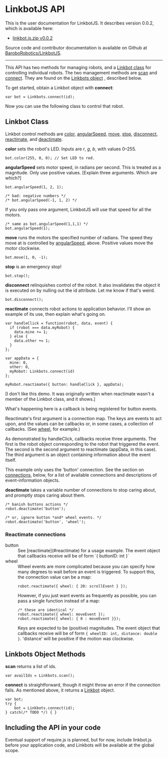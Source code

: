 # LinkbotJS API

This is the user documentation for LinkbotJS. It describes version 0.0.2,
which is available here:

* <a href="linkbot.js.zip">linkbot.js.zip v0.0.2</a>

Source code and contributor documentation is available on Github at
<a target=_new href="https://github.com/BaroboRobotics/LinkbotJS">BaroboRobotics/LinkbotJS</a>.

-----------

This API has two methods for managing robots, and a
<a href="#linkbot">Linkbot class</a>
for controlling individual robots. The two management methods are
<a href="#scan">scan</a> and
<a href="#connect">connect</a>. They are found on the
<a href="#Linkbots">Linkbots object</a>
, described below.

To get started, obtain a Linkbot object with
<a id="connect">**connect**</a>:

    var bot = Linkbots.connect(id);

Now you can use the following class to control that robot.

<a id="linkbot"></a>
## Linkbot Class

Linkbot control methods are
<a href="#color">color</a>,
<a href="#angSpeed">angularSpeed</a>,
<a href="#move">move</a>,
<a href="#stop">stop</a>,
<a href="#disconnect">disconnect</a>,
<a href="#reactimate">reactimate</a>, and
<a href="#deactimate">deactimate</a>.

<a id="color"></a>
**color** sets the robot's LED. Inputs are *r*, *g*, *b*, with values
0–255.

    bot.color(255, 0, 0); // Set LED to red.

<a id=angSpeed></a>
**angularSpeed**
sets motor speed, in radians per second. This is treated as a magnitude.
Only use positive values. [Explain three arguments. Which are which?]

    bot.angularSpeed(1, 2, 1);

    /* bad: negative numbers */
    /* bot.angularSpeed(-1, 1, 2) */

If you only pass one argument, LinkbotJS will use that speed for all the
motors.

    /* same as bot.angularSpeed(1,1,1) */
    bot.angularSpeed(1);

<a id=move></a>
**move**
runs the motors the specified number of radians. The speed they move at is
controlled by <a href="#angSpeed">angularSpeed</a>, above. Positive values
move the motor clockwise.

    bot.move(1, 0, -1);

<a id=stop></a>
**stop**
is an emergency stop!

    bot.stop();

<a id=disconnect></a>
**disconnect**
relinquishes control of the robot. It also invalidates the object it is
executed on by nulling out the id attribute. Let me know if that's weird.

    bot.disconnect();

<a id=reactimate></a>
**reactimate** connects robot actions to application behavior. I'll show an
example of its use, then explain what's going on.

    var handleClick = function(robot, data, event) {
      if (robot === data.myRobot) {
        data.mine += 1;
      } else {
        data.other += 1;
      }
    };

    var appData = {
      mine: 0,
      other: 0,
      myRobot: Linkbots.connect(id)
    };

    myRobot.reactimate({ button: handleClick }, appData);

[I don't like this demo. It was originally written when reactimate
wasn't a member of the Linkbot class, and it shows.]

What's happening here is a callback is being registered for button events.

Reactimate's first argument is a connection map. The keys are events to act
upon, and the values can be callbacks or, in some cases, a collection of
callbacks. (See <a href="#wheel">wheel</a>, for example.)

As demonstrated by handleClick, callbacks receive three arguments. The
first is the robot object corresponding to the robot that triggered the
event. The second is the second argument to reactimate (appData, in this
case). The third argument is an object containing information about the
event itself.

This example only uses the 'button' connection. See the section on <a
href="#connections">connections</a>, below, for a list of available
connections and descriptions of event-information objects.

<a id=deactimate></a>
**deactimate** takes a variable number of connections to stop caring about,
and promptly stops caring about them.

    /* banish buttons actions */
    robot.deactimate('button');

    /* or, ignore button *and* wheel events. */
    robot.deactimate('button', 'wheel');

<a id="connections"></a>
### Reactimate connections

<dl>
<a id="button"></a>
<dt>button</dt>
<dd>
See [reactimate](#reactimate) for a usage example. The event object that
callbacks receive will be of form `{ buttonID: int }`
</dd>
<a id="wheel"></a>
<dt>wheel</dt>
<dd>
Wheel events are more complicated because you can specify how many degrees
to wait before an event is triggered. To support this, the connection value
can be a map:

    robot.reactimate({ wheel: { 20: scrollEvent } });

However, if you just want events as frequently as possible, you can pass a
single function instead of a map:

    /* these are identical */
    robot.reactimate({ wheel: moveEvent });
    robot.reactimate({ wheel: { 0 : moveEvent }});

Keys are expected to be (positive) magnitudes. The event object that
callbacks receive will be of form `{ wheelID: int, distance: double }`.
'distance' will be positive if the motion was clockwise.
</dd>
</dl>

<a id="Linkbots"></a>
## Linkbots Object Methods

<a id=scan></a>
**scan** returns a list of ids.

    var availIds = Linkbots.scan();

<a id=connect></a>
**connect** is straightforward, though it might throw an error if the
connection fails. As mentioned above, it returns a <a
href="#linkbot">Linkbot</a> object.

    var bot;
    try {
        bot = Linkbots.connect(id);
    } catch(/* TODO */) { }


## Including the API in your code

Eventual support of require.js is planned, but for now, include linkbot.js
before your application code, and Linkbots will be available at the
global scope.
